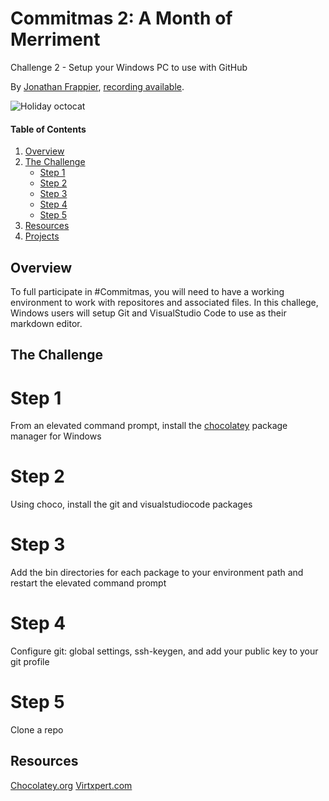 # Commitmas 2: A Month of Merriment
Challenge 2 - Setup your Windows PC to use with GitHub

By [Jonathan Frappier](https://twitter.com/jfrappier), [recording available](https://www.youtube.com/watch?v=WlY_hqvCmqY&list=PL2rC-8e38bUXloBOYChAl0EcbbuVjbE3t&index=2).

![Holiday octocat](https://raw.githubusercontent.com/jfrappier/30-days-of-commitmas-2015/master/octocat/holiday-octocat.png)


#### Table of Contents

1. [Overview](#overview)
2. [The Challenge](#the-challenge)
    * [Step 1](#step-1)
    * [Step 2](#step-2)
    * [Step 3](#step-3)
	* [Step 4](#step-4)
	* [Step 5](#step-5)
4. [Resources](#resources)
5. [Projects](#projects)

## Overview

To full participate in #Commitmas, you will need to have a working environment to work with repositores and associated files. In this challege, Windows users will setup Git and VisualStudio Code to use as their markdown editor.

## The Challenge

# Step 1
From an elevated command prompt, install the [chocolatey](https://chocolatey.org/) package manager for Windows

# Step 2
Using choco, install the git and visualstudiocode packages

# Step 3
Add the bin directories for each package to your environment path and restart the elevated command prompt

# Step 4
Configure git: global settings, ssh-keygen, and add your public key to your git profile

# Step 5
Clone a repo

## Resources
[Chocolatey.org](https://chocolatey.org/)
[Virtxpert.com](http://www.virtxpert.com/?s=commitmas)
